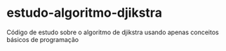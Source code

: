 # estudo-algoritmo-djikstra
Código de estudo sobre o algoritmo de djikstra usando apenas conceitos básicos de programação
